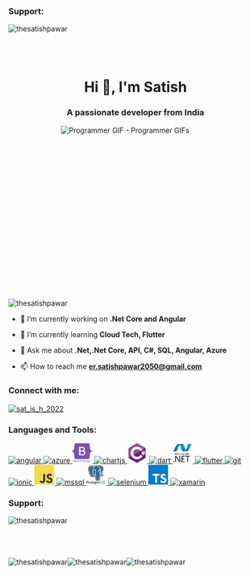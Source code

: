 <h3 align="left">Support:</h3>
<p><a href="https://www.buymeacoffee.com/thesatishpawar"> <img align="left" src="https://cdn.buymeacoffee.com/buttons/v2/default-yellow.png" height="50" width="210" alt="thesatishpawar" /></a></p><br><br><br><br>

<h1 align="center">Hi 👋, I'm Satish</h1>
<h3 align="center">A passionate developer from India</h3>
<img align="right" src="https://c.tenor.com/NOYF3f82b_gAAAAC/programmer.gif" width="400" height="342.0722891566265" alt="Programmer GIF - Programmer GIFs" style="max-width: 546px;">

<p align="left"> <img src="https://komarev.com/ghpvc/?username=thesatishpawar&label=Profile%20views&color=0e75b6&style=flat" alt="thesatishpawar" /> </p>

- 🔭 I’m currently working on **.Net Core and Angular**

- 🌱 I’m currently learning **Cloud Tech, Flutter**

- 💬 Ask me about **.Net,.Net Core, API, C#, SQL, Angular, Azure**

- 📫 How to reach me **er.satishpawar2050@gmail.com**

<h3 align="left">Connect with me:</h3>
<p align="left">
<a href="https://instagram.com/sat_is_h_2022" target="blank"><img align="center" src="https://raw.githubusercontent.com/rahuldkjain/github-profile-readme-generator/master/src/images/icons/Social/instagram.svg" alt="sat_is_h_2022" height="30" width="40" /></a>
</p>

<h3 align="left">Languages and Tools:</h3>
<p align="left"> <a href="https://angular.io" target="_blank" rel="noreferrer"> <img src="https://angular.io/assets/images/logos/angular/angular.svg" alt="angular" width="40" height="40"/> </a> <a href="https://azure.microsoft.com/en-in/" target="_blank" rel="noreferrer"> <img src="https://www.vectorlogo.zone/logos/microsoft_azure/microsoft_azure-icon.svg" alt="azure" width="40" height="40"/> </a> <a href="https://getbootstrap.com" target="_blank" rel="noreferrer"> <img src="https://raw.githubusercontent.com/devicons/devicon/master/icons/bootstrap/bootstrap-plain-wordmark.svg" alt="bootstrap" width="40" height="40"/> </a> <a href="https://www.chartjs.org" target="_blank" rel="noreferrer"> <img src="https://www.chartjs.org/media/logo-title.svg" alt="chartjs" width="40" height="40"/> </a> <a href="https://www.w3schools.com/cs/" target="_blank" rel="noreferrer"> <img src="https://raw.githubusercontent.com/devicons/devicon/master/icons/csharp/csharp-original.svg" alt="csharp" width="40" height="40"/> </a> <a href="https://dart.dev" target="_blank" rel="noreferrer"> <img src="https://www.vectorlogo.zone/logos/dartlang/dartlang-icon.svg" alt="dart" width="40" height="40"/> </a> <a href="https://dotnet.microsoft.com/" target="_blank" rel="noreferrer"> <img src="https://raw.githubusercontent.com/devicons/devicon/master/icons/dot-net/dot-net-original-wordmark.svg" alt="dotnet" width="40" height="40"/> </a> <a href="https://flutter.dev" target="_blank" rel="noreferrer"> <img src="https://www.vectorlogo.zone/logos/flutterio/flutterio-icon.svg" alt="flutter" width="40" height="40"/> </a> <a href="https://git-scm.com/" target="_blank" rel="noreferrer"> <img src="https://www.vectorlogo.zone/logos/git-scm/git-scm-icon.svg" alt="git" width="40" height="40"/> </a> <a href="https://ionicframework.com" target="_blank" rel="noreferrer"> <img src="https://upload.wikimedia.org/wikipedia/commons/d/d1/Ionic_Logo.svg" alt="ionic" width="40" height="40"/> </a> <a href="https://developer.mozilla.org/en-US/docs/Web/JavaScript" target="_blank" rel="noreferrer"> <img src="https://raw.githubusercontent.com/devicons/devicon/master/icons/javascript/javascript-original.svg" alt="javascript" width="40" height="40"/> </a> <a href="https://www.microsoft.com/en-us/sql-server" target="_blank" rel="noreferrer"> <img src="https://www.svgrepo.com/show/303229/microsoft-sql-server-logo.svg" alt="mssql" width="40" height="40"/> </a> <a href="https://www.postgresql.org" target="_blank" rel="noreferrer"> <img src="https://raw.githubusercontent.com/devicons/devicon/master/icons/postgresql/postgresql-original-wordmark.svg" alt="postgresql" width="40" height="40"/> </a> <a href="https://www.selenium.dev" target="_blank" rel="noreferrer"> <img src="https://raw.githubusercontent.com/detain/svg-logos/780f25886640cef088af994181646db2f6b1a3f8/svg/selenium-logo.svg" alt="selenium" width="40" height="40"/> </a> <a href="https://www.typescriptlang.org/" target="_blank" rel="noreferrer"> <img src="https://raw.githubusercontent.com/devicons/devicon/master/icons/typescript/typescript-original.svg" alt="typescript" width="40" height="40"/> </a> <a href="https://dotnet.microsoft.com/apps/xamarin" target="_blank" rel="noreferrer"> <img src="https://raw.githubusercontent.com/detain/svg-logos/780f25886640cef088af994181646db2f6b1a3f8/svg/xamarin.svg" alt="xamarin" width="40" height="40"/> </a> </p>

<h3 align="left">Support:</h3>
<p><a href="https://www.buymeacoffee.com/thesatishpawar"> <img align="left" src="https://cdn.buymeacoffee.com/buttons/v2/default-yellow.png" height="50" width="210" alt="thesatishpawar" /></a></p><br><br><br><br>

<div width="100%" style="display: table-cell;'"> 
  <span>
    <img align="left"  src="https://github-readme-stats.vercel.app/api/top-langs?username=thesatishpawar&show_icons=true&locale=en&layout=compact" alt="thesatishpawar" />
  </span> 
  <span >
    <img align="right" src="https://github-readme-stats.vercel.app/api?username=thesatishpawar&show_icons=true&locale=en" alt="thesatishpawar" />
  </span> 
</div>
<div width="100%" style="display: table-cell;'"> 
  <span>
    <p align="left" ></p>
  </span> 
 
   <img  align="right" src="https://github-readme-streak-stats.herokuapp.com/?user=thesatishpawar&" alt="thesatishpawar" />
 
</div>

 
